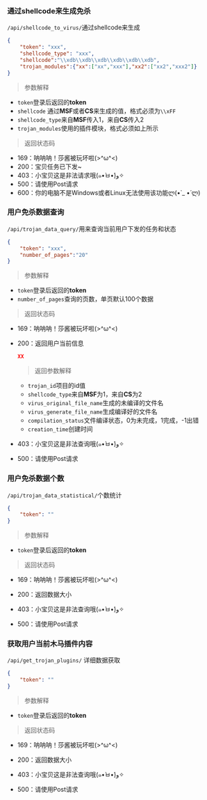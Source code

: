 ### 通过shellcode来生成免杀

`/api/shellcode_to_virus/`通过shellcode来生成

```json
{
	"token": "xxx",
	"shellcode_type": "xxx",
	"shellcode":"\\xdb\\xdb\\xdb\\xdb\\xdb\\xdb",
	"trojan_modules":{"xx":["xx","xxx"],"xx2":["xx2","xxx2"]}
}
```

> 参数解释

- `token`登录后返回的**token**
- `shellcode` 通过**MSF**或者**CS**来生成的值，格式必须为`\\xFF`
- `shellcode_type`来自**MSF**传入1，来自**CS**传入2
- `trojan_modules`使用的插件模块，格式必须如上所示

> 返回状态码

- 169：呐呐呐！莎酱被玩坏啦(>^ω^<)
- 200：宝贝任务已下发~
- 403：小宝贝这是非法请求哦(๑•̀ㅂ•́)و✧
- 500：请使用Post请求
- 600：你的电脑不是Windows或者Linux无法使用该功能ლ(•̀ _ •́ ლ)

### 用户免杀数据查询

`/api/trojan_data_query/`用来查询当前用户下发的任务和状态

```json
{
	"token": "xxx",
	"number_of_pages":"20"
}
```

> 参数解释

- `token`登录后返回的**token**
- `number_of_pages`查询的页数，单页默认100个数据

> 返回状态码

- 169：呐呐呐！莎酱被玩坏啦(>^ω^<)

- 200：返回用户当前信息

  ```json
  XX
  ```

  > 返回参数解释

  - `trojan_id`项目的id值
  - `shellcode_type`来自**MSF**为1，来自**CS**为2
  - `virus_original_file_name`生成的未编译的文件名
  - `virus_generate_file_name`生成编译好的文件名
  - `compilation_status`文件编译状态，0为未完成，1完成，-1出错
  - `creation_time`创建时间

- 403：小宝贝这是非法查询哦(๑•̀ㅂ•́)و✧

- 500：请使用Post请求



### 用户免杀数据个数

`/api/trojan_data_statistical/`个数统计

```json
{
	"token": ""
}
```

> 参数解释

- `token`登录后返回的**token**

> 返回状态码

- 169：呐呐呐！莎酱被玩坏啦(>^ω^<)

- 200：返回数据大小

- 403：小宝贝这是非法查询哦(๑•̀ㅂ•́)و✧

- 500：请使用Post请求



### 获取用户当前木马插件内容

`/api/get_trojan_plugins/` 详细数据获取

```json
{
	"token": ""
}
```

> 参数解释

- `token`登录后返回的**token**

> 返回状态码

- 169：呐呐呐！莎酱被玩坏啦(>^ω^<)

- 200：返回数据大小

- 403：小宝贝这是非法查询哦(๑•̀ㅂ•́)و✧

- 500：请使用Post请求
